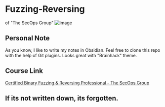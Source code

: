 # Fuzzing-Reversing
of "The SecOps Group"
![image](https://github.com/user-attachments/assets/40cc6abb-cef5-485a-98c9-e40d28aa15d4)


## Personal Note
As you know, I like to write my notes in Obsidian. Feel free to clone this repo with the help of Git plugins. Looks great with "Brainhack" theme.

## Course Link
[Certified Binary Fuzzing & Reversing Professional - The SecOps Group](https://pentestingexams.com/product/certified-binary-fuzzing-reversing-professional/)

## If its not written down, its forgotten.

